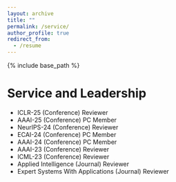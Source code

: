 ```yaml
---
layout: archive
title: ""
permalink: /service/
author_profile: true
redirect_from:
  - /resume
---
```


{% include base_path %}

Service and Leadership
======
* ICLR-25 (Conference) Reviewer
* AAAI-25 (Conference) PC Member
* NeurIPS-24 (Conference) Reviewer
* ECAI-24 (Conference) PC Member
* AAAI-24 (Conference) PC Member
* AAAI-23 (Conference) Reviewer
* ICML-23 (Conference) Reviewer
* Applied Intelligence (Journal) Reviewer
* Expert Systems With Applications (Journal) Reviewer
